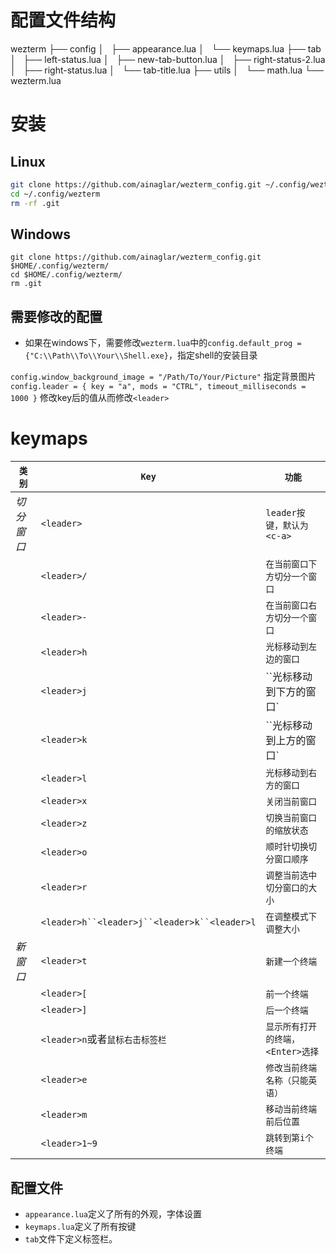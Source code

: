 # 配置文件结构
wezterm
├── config
│   ├── appearance.lua
│   └── keymaps.lua
├── tab
│   ├── left-status.lua
│   ├── new-tab-button.lua
│   ├── right-status-2.lua
│   ├── right-status.lua
│   └── tab-title.lua
├── utils
│   └── math.lua
└── wezterm.lua
# 安装
## Linux
```bash
git clone https://github.com/ainaglar/wezterm_config.git ~/.config/wezterm
cd ~/.config/wezterm
rm -rf .git
```
## Windows
```
git clone https://github.com/ainaglar/wezterm_config.git $HOME/.config/wezterm/
cd $HOME/.config/wezterm/
rm .git
```
## 需要修改的配置
- 如果在windows下，需要修改`wezterm.lua`中的`config.default_prog = {"C:\\Path\\To\\Your\\Shell.exe}`，指定shell的安装目录

`config.window_background_image = "/Path/To/Your/Picture"` 指定背景图片
`config.leader = { key = "a", mods = "CTRL", timeout_milliseconds = 1000 }` 修改key后的值从而修改`<leader>`
# keymaps

| `类别`   | `Key`                                        | `功能`                  |
| ------ | -------------------------------------------- | --------------------- |
| *切分窗口* | `<leader>`                                   | `leader按键，默认为<c-a>`   |
|        | `<leader>/`                                  | `在当前窗口下方切分一个窗口`       |
|        | `<leader>-`                                  | `在当前窗口右方切分一个窗口`       |
|        | `<leader>h`                                  | `光标移动到左边的窗口`          |
|        | `<leader>j`                                  | ``光标移动到下方的窗口`         |
|        | `<leader>k`                                  | ``光标移动到上方的窗口`         |
|        | `<leader>l`                                  | `光标移动到右方的窗口`          |
|        | `<leader>x`                                  | `关闭当前窗口`              |
|        | `<leader>z`                                  | `切换当前窗口的缩放状态`         |
|        | `<leader>o`                                  | `顺时针切换切分窗口顺序`         |
|        | `<leader>r`                                  | `调整当前选中切分窗口的大小`       |
|        | `<leader>h``<leader>j``<leader>k``<leader>l` | `在调整模式下调整大小`          |
| *新窗口*  | `<leader>t`                                  | `新建一个终端`              |
|        | `<leader>[`                                  | `前一个终端`               |
|        | `<leader>]`                                  | `后一个终端`               |
|        | `<leader>n`或者`鼠标右击标签栏`                       | `显示所有打开的终端，<Enter>选择` |
|        | `<leader>e`                                  | `修改当前终端名称（只能英语）`      |
|        | `<leader>m`                                  | `移动当前终端前后位置`          |
|        | `<leader>1~9`                                | `跳转到第i个终端`            |
## 配置文件
- `appearance.lua`定义了所有的外观，字体设置
- `keymaps.lua`定义了所有按键
- `tab`文件下定义标签栏。
